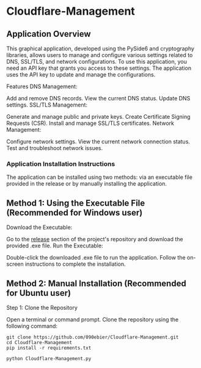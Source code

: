 # Cloudflare-Management

## Application Overview

This graphical application, developed using the PySide6 and cryptography libraries, allows users to manage and configure various settings related to DNS, SSL/TLS, and network configurations. To use this application, you need an API key that grants you access to these settings. The application uses the API key to update and manage the configurations.

Features
DNS Management:

Add and remove DNS records.
View the current DNS status.
Update DNS settings.
SSL/TLS Management:

Generate and manage public and private keys.
Create Certificate Signing Requests (CSR).
Install and manage SSL/TLS certificates.
Network Management:

Configure network settings.
View the current network connection status.
Test and troubleshoot network issues.


### Application Installation Instructions

The application can be installed using two methods: via an executable file provided in the release or by manually installing the application.

## Method 1: Using the Executable File  (Recommended for Windows user)

Download the Executable:

Go to the [release](https://github.com/090ebier/Cloudflare-Management/releases/tag/v1.0.1) section of the project's repository and download the provided .exe file.
Run the Executable:

Double-click the downloaded .exe file to run the application. Follow the on-screen instructions to complete the installation.

## Method 2: Manual Installation  (Recommended for Ubuntu user)

Step 1: Clone the Repository

Open a terminal or command prompt.
Clone the repository using the following command:
```
git clone https://github.com/090ebier/Cloudflare-Management.git
cd Cloudflare-Management
pip install -r requirements.txt
```
```
python Cloudflare-Management.py
```

